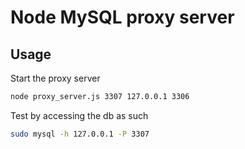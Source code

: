 # Node MySQL proxy server

## Usage

Start the proxy server
```bash
node proxy_server.js 3307 127.0.0.1 3306
```

Test by accessing the db as such
```bash
sudo mysql -h 127.0.0.1 -P 3307
```
